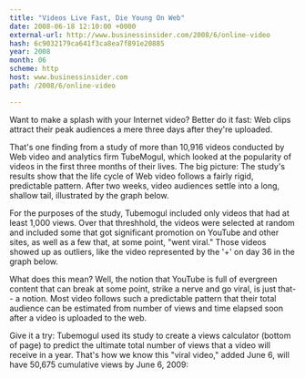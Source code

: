 ```yaml
---
title: "Videos Live Fast, Die Young On Web"
date: 2008-06-18 12:10:00 +0000
external-url: http://www.businessinsider.com/2008/6/online-video
hash: 6c9032179ca641f3ca8ea7f891e20885
year: 2008
month: 06
scheme: http
host: www.businessinsider.com
path: /2008/6/online-video

---
```


Want to make a splash with your Internet video? Better do it fast: Web clips attract their peak audiences a mere three days after they're uploaded.

That's one finding from a study of more than 10,916 videos conducted by Web video and analytics firm TubeMogul, which looked at the popularity of videos in the first three months of their lives. The big picture: The study's results show that the life cycle of Web video follows a fairly rigid, predictable pattern. After two weeks, video audiences settle into a long, shallow tail, illustrated by the graph below.



For the purposes of the study, Tubemogul included only videos that had at least 1,000 views. Over that threshhold, the videos were selected at random and included some that got significant promotion on YouTube and other sites, as well as a few that, at some point, "went viral." Those videos showed up as outliers, like the video represented by the '+' on day 36 in the graph below.



What does this mean? Well, the notion that YouTube is full of evergreen content that can break at some point, strike a nerve and go viral, is just that-- a notion. Most video follows such a predictable pattern that their total audience can be estimated from number of views and time elapsed soon after a video is uploaded to the web.

Give it a try: Tubemogul used its study to create a views calculator (bottom of page) to predict the ultimate total number of views that a video will receive in a year. That's how we know this "viral video," added June 6, will have 50,675 cumulative views by June 6, 2009:
